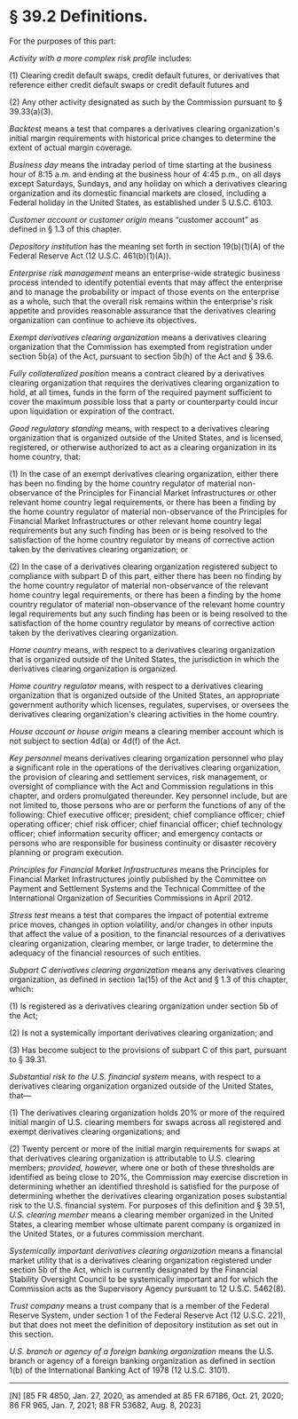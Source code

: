 # § 39.2   Definitions.

For the purposes of this part:


*Activity with a more complex risk profile* includes:


(1) Clearing credit default swaps, credit default futures, or derivatives that reference either credit default swaps or credit default futures and


(2) Any other activity designated as such by the Commission pursuant to § 39.33(a)(3).


*Backtest* means a test that compares a derivatives clearing organization's initial margin requirements with historical price changes to determine the extent of actual margin coverage.


*Business day* means the intraday period of time starting at the business hour of 8:15 a.m. and ending at the business hour of 4:45 p.m., on all days except Saturdays, Sundays, and any holiday on which a derivatives clearing organization and its domestic financial markets are closed, including a Federal holiday in the United States, as established under 5 U.S.C. 6103.


*Customer account or customer origin* means “customer account” as defined in § 1.3 of this chapter.


*Depository institution* has the meaning set forth in section 19(b)(1)(A) of the Federal Reserve Act (12 U.S.C. 461(b)(1)(A)).


*Enterprise risk management* means an enterprise-wide strategic business process intended to identify potential events that may affect the enterprise and to manage the probability or impact of those events on the enterprise as a whole, such that the overall risk remains within the enterprise's risk appetite and provides reasonable assurance that the derivatives clearing organization can continue to achieve its objectives.


*Exempt derivatives clearing organization* means a derivatives clearing organization that the Commission has exempted from registration under section 5b(a) of the Act, pursuant to section 5b(h) of the Act and § 39.6.


*Fully collateralized position* means a contract cleared by a derivatives clearing organization that requires the derivatives clearing organization to hold, at all times, funds in the form of the required payment sufficient to cover the maximum possible loss that a party or counterparty could incur upon liquidation or expiration of the contract.




*Good regulatory standing* means, with respect to a derivatives clearing organization that is organized outside of the United States, and is licensed, registered, or otherwise authorized to act as a clearing organization in its home country, that:


(1) In the case of an exempt derivatives clearing organization, either there has been no finding by the home country regulator of material non-observance of the Principles for Financial Market Infrastructures or other relevant home country legal requirements, or there has been a finding by the home country regulator of material non-observance of the Principles for Financial Market Infrastructures or other relevant home country legal requirements but any such finding has been or is being resolved to the satisfaction of the home country regulator by means of corrective action taken by the derivatives clearing organization; or


(2) In the case of a derivatives clearing organization registered subject to compliance with subpart D of this part, either there has been no finding by the home country regulator of material non-observance of the relevant home country legal requirements, or there has been a finding by the home country regulator of material non-observance of the relevant home country legal requirements but any such finding has been or is being resolved to the satisfaction of the home country regulator by means of corrective action taken by the derivatives clearing organization.


*Home country* means, with respect to a derivatives clearing organization that is organized outside of the United States, the jurisdiction in which the derivatives clearing organization is organized.


*Home country regulator* means, with respect to a derivatives clearing organization that is organized outside of the United States, an appropriate government authority which licenses, regulates, supervises, or oversees the derivatives clearing organization's clearing activities in the home country.






*House account or house origin* means a clearing member account which is not subject to section 4d(a) or 4d(f) of the Act.


*Key personnel* means derivatives clearing organization personnel who play a significant role in the operations of the derivatives clearing organization, the provision of clearing and settlement services, risk management, or oversight of compliance with the Act and Commission regulations in this chapter, and orders promulgated thereunder. Key personnel include, but are not limited to, those persons who are or perform the functions of any of the following: Chief executive officer; president; chief compliance officer; chief operating officer; chief risk officer; chief financial officer; chief technology officer; chief information security officer; and emergency contacts or persons who are responsible for business continuity or disaster recovery planning or program execution.


*Principles for Financial Market Infrastructures* means the Principles for Financial Market Infrastructures jointly published by the Committee on Payment and Settlement Systems and the Technical Committee of the International Organization of Securities Commissions in April 2012.




*Stress test* means a test that compares the impact of potential extreme price moves, changes in option volatility, and/or changes in other inputs that affect the value of a position, to the financial resources of a derivatives clearing organization, clearing member, or large trader, to determine the adequacy of the financial resources of such entities.


*Subpart C derivatives clearing organization* means any derivatives clearing organization, as defined in section 1a(15) of the Act and § 1.3 of this chapter, which:


(1) Is registered as a derivatives clearing organization under section 5b of the Act;


(2) Is not a systemically important derivatives clearing organization; and


(3) Has become subject to the provisions of subpart C of this part, pursuant to § 39.31.




*Substantial risk to the U.S. financial system* means, with respect to a derivatives clearing organization organized outside of the United States, that—


(1) The derivatives clearing organization holds 20% or more of the required initial margin of U.S. clearing members for swaps across all registered and exempt derivatives clearing organizations; and


(2) Twenty percent or more of the initial margin requirements for swaps at that derivatives clearing organization is attributable to U.S. clearing members; *provided, however,* where one or both of these thresholds are identified as being close to 20%, the Commission may exercise discretion in determining whether an identified threshold is satisfied for the purpose of determining whether the derivatives clearing organization poses substantial risk to the U.S. financial system. For purposes of this definition and § 39.51, *U.S. clearing member* means a clearing member organized in the United States, a clearing member whose ultimate parent company is organized in the United States, or a futures commission merchant.










*Systemically important derivatives clearing organization* means a financial market utility that is a derivatives clearing organization registered under section 5b of the Act, which is currently designated by the Financial Stability Oversight Council to be systemically important and for which the Commission acts as the Supervisory Agency pursuant to 12 U.S.C. 5462(8).


*Trust company* means a trust company that is a member of the Federal Reserve System, under section 1 of the Federal Reserve Act (12 U.S.C. 221), but that does not meet the definition of depository institution as set out in this section.


*U.S. branch or agency of a foreign banking organization* means the U.S. branch or agency of a foreign banking organization as defined in section 1(b) of the International Banking Act of 1978 (12 U.S.C. 3101).



---

[N] [85 FR 4850, Jan. 27, 2020, as amended at 85 FR 67186, Oct. 21, 2020; 86 FR 965, Jan. 7, 2021; 88 FR 53682, Aug. 8, 2023]














